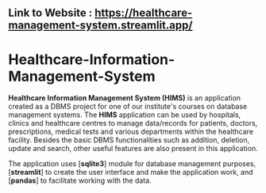## Link to Website : https://healthcare-management-system.streamlit.app/


# Healthcare-Information-Management-System

__Healthcare Information Management System (HIMS)__ is an application created as a DBMS project for one of our institute's courses on database management systems. The __HIMS__ application can be used by hospitals, clinics and healthcare centres to manage data/records for patients, doctors, prescriptions, medical tests and various departments within the healthcare facility. Besides the basic DBMS functionalities such as addition, deletion, update and search, other useful features are also present in this application. 

The application uses [__sqlite3__] module for database management purposes, [__streamlit__] to create the user interface and make the application work, and [__pandas__] to facilitate working with the data.
